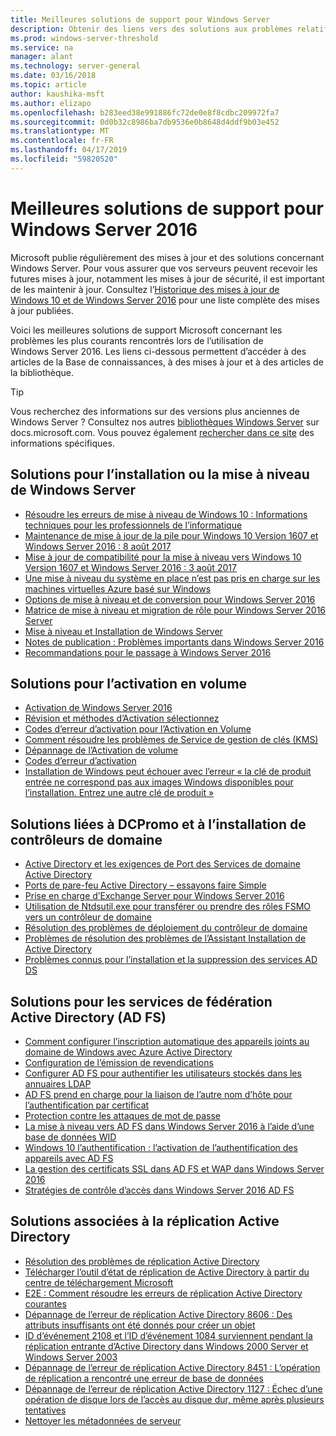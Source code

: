 ```yaml
---
title: Meilleures solutions de support pour Windows Server
description: Obtenir des liens vers des solutions aux problèmes relatifs à Windows Server
ms.prod: windows-server-threshold
ms.service: na
manager: alant
ms.technology: server-general
ms.date: 03/16/2018
ms.topic: article
author: kaushika-msft
ms.author: elizapo
ms.openlocfilehash: b283eed38e991886fc72de0e8f8cdbc209972fa7
ms.sourcegitcommit: 0d0b32c8986ba7db9536e0b8648d4ddf9b03e452
ms.translationtype: MT
ms.contentlocale: fr-FR
ms.lasthandoff: 04/17/2019
ms.locfileid: "59820520"
---
```

# <a name="top-support-solutions-for-windows-server-2016"></a>Meilleures solutions de support pour Windows Server 2016

Microsoft publie régulièrement des mises à jour et des solutions concernant Windows Server. Pour vous assurer que vos serveurs peuvent recevoir les futures mises à jour, notamment les mises à jour de sécurité, il est important de les maintenir à jour. Consultez l’[Historique des mises à jour de Windows 10 et de Windows Server 2016](https://support.microsoft.com/en-us/help/4000825/windows-10-windows-server-2016-update-history) pour une liste complète des mises à jour publiées.

Voici les meilleures solutions de support Microsoft concernant les problèmes les plus courants rencontrés lors de l’utilisation de Windows Server 2016. Les liens ci-dessous permettent d’accéder à des articles de la Base de connaissances, à des mises à jour et à des articles de la bibliothèque.

>[!TIP]
> Vous recherchez des informations sur des versions plus anciennes de Windows Server ? Consultez nos autres [bibliothèques Windows Server](/previous-versions/windows/) sur docs.microsoft.com. Vous pouvez également [rechercher dans ce site](https://docs.microsoft.com/search/index?search=Windows+Server&dataSource=previousVersions) des informations spécifiques.

## <a name="solutions-for-installing-or-upgrading-windows-server"></a>Solutions pour l’installation ou la mise à niveau de Windows Server

- [Résoudre les erreurs de mise à niveau de Windows 10 : Informations techniques pour les professionnels de l’informatique](\windows\deployment\upgrade\resolve-windows-10-upgrade-errors)
- [Maintenance de mise à jour de la pile pour Windows 10 Version 1607 et Windows Server 2016 : 8 août 2017](https://support.microsoft.com/en-US/help/4035631)
- [Mise à jour de compatibilité pour la mise à niveau vers Windows 10 Version 1607 et Windows Server 2016 : 3 août 2017](https://support.microsoft.com/en-US/help/4033524)
- [Une mise à niveau du système en place n’est pas pris en charge sur les machines virtuelles Azure basé sur Windows](https://support.microsoft.com/en-US/help/4014997)
- [Options de mise à niveau et de conversion pour Windows Server 2016](..\get-started\supported-upgrade-paths.md)
- [Matrice de mise à niveau et migration de rôle pour Windows Server 2016 Server](..\get-started\server-role-upgradeability-table.md)
- [Mise à niveau et Installation de Windows Server](..\get-started\installation-and-upgrade.md)
- [Notes de publication : Problèmes importants dans Windows Server 2016](..\get-started\windows-server-2016-ga-release-notes.md)
- [Recommandations pour le passage à Windows Server 2016](..\get-started\recommendations-moving-to-server2016.md)

## <a name="solutions-for-volume-activation"></a>Solutions pour l’activation en volume
- [Activation de Windows Server 2016](../get-started/server-2016-activation.md)
- [Révision et méthodes d’Activation sélectionnez](https://technet.microsoft.com/library/jj134256(ws.11).aspx)
- [Codes d’erreur d’activation pour l’Activation en Volume](https://technet.microsoft.com/library/dn502528.aspx)
- [Comment résoudre les problèmes de Service de gestion de clés (KMS)](https://technet.microsoft.com/library/ee939272.aspx)
- [Dépannage de l’Activation de volume](https://technet.microsoft.com/library/ff793439.aspx)
- [Codes d’erreur d’activation](https://technet.microsoft.com/library/ff793399.aspx)
- [Installation de Windows peut échouer avec l’erreur « la clé de produit entrée ne correspond pas aux images Windows disponibles pour l’installation. Entrez une autre clé de produit »](https://support.microsoft.com/help/2796988/windows-8-or-windows-server-2012-installation-may-fail-with-error-mess)

## <a name="solutions-related-to-dcpromo-and-installing-domain-controllers"></a>Solutions liées à DCPromo et à l’installation de contrôleurs de domaine
- [Active Directory et les exigences de Port des Services de domaine Active Directory](https://technet.microsoft.com/library/dd772723(v=ws.10).aspx)
- [Ports de pare-feu Active Directory – essayons faire Simple](http://blogs.msmvps.com/acefekay/2011/11/01/active-directory-firewall-ports-let-s-try-to-make-this-simple/)
- [Prise en charge d’Exchange Server pour Windows Server 2016](https://technet.microsoft.com/library/ff728623(v=exchg.150).aspx)
- [Utilisation de Ntdsutil.exe pour transférer ou prendre des rôles FSMO vers un contrôleur de domaine](https://support.microsoft.com/kb/255504)
- [Résolution des problèmes de déploiement du contrôleur de domaine](../identity/ad-ds/deploy/troubleshooting-domain-controller-deployment.md)
- [Problèmes de résolution des problèmes de l’Assistant Installation de Active Directory](https://msdn.microsoft.com/library/bb727058.aspx)
- [Problèmes connus pour l’installation et la suppression des services AD DS](https://technet.microsoft.com/library/cc754463(v=ws.10).aspx)

## <a name="solutions-for-active-directory-federation-services-ad-fs"></a>Solutions pour les services de fédération Active Directory (AD FS)
- [Comment configurer l’inscription automatique des appareils joints au domaine de Windows avec Azure Active Directory](/azure/active-directory/active-directory-conditional-access-automatic-device-registration-setup)
- [Configuration de l’émission de revendications](/azure/active-directory/device-management-hybrid-azuread-joined-devices-setup#step-2-setup-issuance-of-claims)
- [Configurer AD FS pour authentifier les utilisateurs stockés dans les annuaires LDAP](../identity/ad-fs/operations/configure-ad-fs-to-authenticate-users-stored-in-ldap-directories.md)
- [AD FS prend en charge pour la liaison de l’autre nom d’hôte pour l’authentification par certificat](../identity/ad-fs/operations/ad-fs-support-for-alternate-hostname-binding-for-certificate-authentication.md)
- [Protection contre les attaques de mot de passe](https://blogs.technet.microsoft.com/tspring/2017/01/20/federated-to-microsoft-cloud-and-account-lockouts/)
- [La mise à niveau vers AD FS dans Windows Server 2016 à l’aide d’une base de données WID](../identity/ad-fs/deployment/upgrading-to-ad-fs-in-windows-server-2016.md)
- [Windows 10 l’authentification : l’activation de l’authentification des appareils avec AD FS](../identity/ad-fs/operations/configure-device-based-conditional-access-on-premises.md)
- [La gestion des certificats SSL dans AD FS et WAP dans Windows Server 2016](../identity/ad-fs/operations/manage-ssl-certificates-ad-fs-wap-2016.md)
- [Stratégies de contrôle d’accès dans Windows Server 2016 AD FS](../identity/ad-fs/operations/access-control-policies-in-ad-fs.md)

## <a name="solutions-related-to-active-directory-replication"></a>Solutions associées à la réplication Active Directory

- [Résolution des problèmes de réplication Active Directory](../identity/ad-ds/manage/troubleshoot/troubleshooting-active-directory-replication-problems.md)
- [Télécharger l’outil d’état de réplication de Active Directory à partir du centre de téléchargement Microsoft](https://www.microsoft.com/en-in/download/details.aspx?id=30005)
- [E2E : Comment résoudre les erreurs de réplication Active Directory courantes](https://support.microsoft.com/kb/3108513)
- [Dépannage de l’erreur de réplication Active Directory 8606 : Des attributs insuffisants ont été donnés pour créer un objet](https://support.microsoft.com/kb/2028495)
- [ID d’événement 2108 et l’ID d’événement 1084 surviennent pendant la réplication entrante d’Active Directory dans Windows 2000 Server et Windows Server 2003](https://support.microsoft.com/kb/837932)
- [Dépannage de l’erreur de réplication Active Directory 8451 : L’opération de réplication a rencontré une erreur de base de données](https://support.microsoft.com/kb/2645996)
- [Dépannage de l’erreur de réplication Active Directory 1127 : Échec d’une opération de disque lors de l’accès au disque dur, même après plusieurs tentatives](https://support.microsoft.com/kb/2025726)
- [Nettoyer les métadonnées de serveur](https://technet.microsoft.com/library/cc816907.aspx)
